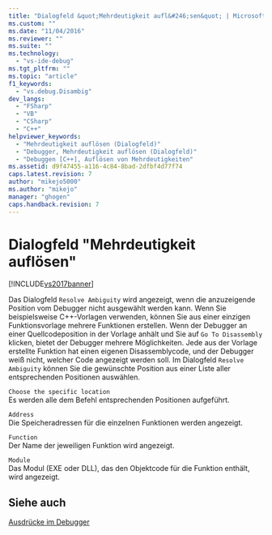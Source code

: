 ```yaml
---
title: "Dialogfeld &quot;Mehrdeutigkeit aufl&#246;sen&quot; | Microsoft Docs"
ms.custom: ""
ms.date: "11/04/2016"
ms.reviewer: ""
ms.suite: ""
ms.technology: 
  - "vs-ide-debug"
ms.tgt_pltfrm: ""
ms.topic: "article"
f1_keywords: 
  - "vs.debug.Disambig"
dev_langs: 
  - "FSharp"
  - "VB"
  - "CSharp"
  - "C++"
helpviewer_keywords: 
  - "Mehrdeutigkeit auflösen (Dialogfeld)"
  - "Debugger, Mehrdeutigkeit auflösen (Dialogfeld)"
  - "Debuggen [C++], Auflösen von Mehrdeutigkeiten"
ms.assetid: d9f47455-a116-4c84-8bad-2dfbf4d77f74
caps.latest.revision: 7
author: "mikejo5000"
ms.author: "mikejo"
manager: "ghogen"
caps.handback.revision: 7
---
```

# Dialogfeld &quot;Mehrdeutigkeit aufl&#246;sen&quot;
[!INCLUDE[vs2017banner](../code-quality/includes/vs2017banner.md)]

Das Dialogfeld `Resolve Ambiguity` wird angezeigt, wenn die anzuzeigende Position vom Debugger nicht ausgewählt werden kann.  Wenn Sie beispielsweise C\+\+\-Vorlagen verwenden, können Sie aus einer einzigen Funktionsvorlage mehrere Funktionen erstellen.  Wenn der Debugger an einer Quellcodeposition in der Vorlage anhält und Sie auf `Go To Disassembly` klicken, bietet der Debugger mehrere Möglichkeiten.  Jede aus der Vorlage erstellte Funktion hat einen eigenen Disassemblycode, und der Debugger weiß nicht, welcher Code angezeigt werden soll.  Im Dialogfeld `Resolve Ambiguity` können Sie die gewünschte Position aus einer Liste aller entsprechenden Positionen auswählen.  
  
 `Choose the specific location`  
 Es werden alle dem Befehl entsprechenden Positionen aufgeführt.  
  
 `Address`  
 Die Speicheradressen für die einzelnen Funktionen werden angezeigt.  
  
 `Function`  
 Der Name der jeweiligen Funktion wird angezeigt.  
  
 `Module`  
 Das Modul \(EXE oder DLL\), das den Objektcode für die Funktion enthält, wird angezeigt.  
  
## Siehe auch  
 [Ausdrücke im Debugger](../debugger/expressions-in-the-debugger.md)